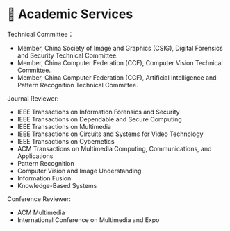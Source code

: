 # 🤝 Academic Services
Technical Committee：
- Member, China Society of Image and Graphics (CSIG), Digital Forensics and Security Technical Committee.
- Member, China Computer Federation (CCF), Computer Vision Technical Committee.
- Member, China Computer Federation (CCF), Artificial Intelligence and Pattern Recognition Technical Committee.

Journal Reviewer:
- IEEE Transactions on Information Forensics and Security
- IEEE Transactions on Dependable and Secure Computing
- IEEE Transactions on Multimedia
- IEEE Transactions on Circuits and Systems for Video Technology
- IEEE Transactions on Cybernetics
- ACM Transactions on Multimedia Computing, Communications, and Applications
- Pattern Recognition
- Computer Vision and Image Understanding
- Information Fusion
- Knowledge-Based Systems

Conference Reviewer:
- ACM Multimedia
- International Conference on Multimedia and Expo
